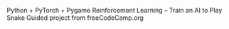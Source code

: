 Python + PyTorch + Pygame Reinforcement Learning – Train an AI to Play Snake 
Guided project from freeCodeCamp.org
